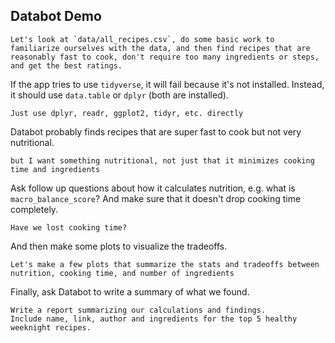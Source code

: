 ## Databot Demo

```
Let's look at `data/all_recipes.csv`, do some basic work to familiarize ourselves with the data, and then find recipes that are reasonably fast to cook, don't require too many ingredients or steps, and get the best ratings.
```

If the app tries to use `tidyverse`, it will fail because it's not installed. Instead, it should use `data.table` or `dplyr` (both are installed).

```
Just use dplyr, readr, ggplot2, tidyr, etc. directly
```

Databot probably finds recipes that are super fast to cook but not very nutritional.

```
but I want something nutritional, not just that it minimizes cooking time and ingredients
```

Ask follow up questions about how it calculates nutrition, e.g. what is `macro_balance_score`?
And make sure that it doesn't drop cooking time completely.

```
Have we lost cooking time?
```

And then make some plots to visualize the tradeoffs.

```
Let's make a few plots that summarize the stats and tradeoffs between nutrition, cooking time, and number of ingredients
```

Finally, ask Databot to write a summary of what we found.

```
Write a report summarizing our calculations and findings.
Include name, link, author and ingredients for the top 5 healthy weeknight recipes.
```
